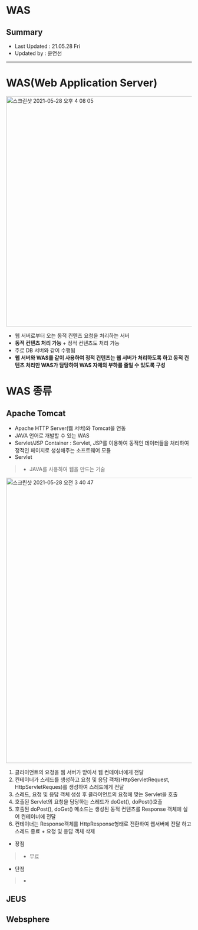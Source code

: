 WAS
=================================
## Summary
- Last Updated : 21.05.28 Fri    
- Updated by : 윤연선
-----------------------------------

# WAS(Web Application Server)
  
<img width="624" alt="스크린샷 2021-05-28 오후 4 08 05" src="https://user-images.githubusercontent.com/57285121/119944162-e4ef7a80-bfce-11eb-81f7-ac5169211ccb.png">
   
* 웹 서버로부터 오는 동적 컨텐츠 요청을 처리하는 서버
* **동적 컨텐츠 처리 가능** + 정적 컨텐츠도 처리 가능
* 주로 DB 서버와 같이 수행됨
* **웹 서버와 WAS를 같이 사용하여 정적 컨텐츠는 웹 서버가 처리하도록 하고 동적 컨텐츠 처리만 WAS가 담당하여 WAS 자체의 부하를 줄일 수 있도록 구성**

# WAS 종류

## Apache Tomcat
* Apache HTTP Server(웹 서버)와 Tomcat을 연동
* JAVA 언어로 개발할 수 있는 WAS
* Servlet/JSP Container : Servlet, JSP를 이용하여 동적인 데이터들을 처리하여 정적인 페이지로 생성해주는 소프트웨어 모듈
* Servlet   
> * JAVA를 사용하여 웹을 만드는 기술
   
<img width="773" alt="스크린샷 2021-05-28 오전 3 40 47" src="https://user-images.githubusercontent.com/57285121/119879735-7f67a380-bf66-11eb-8b8d-4606d6b052eb.png">
   
1. 클라이언트의 요청을 웹 서버가 받아서 웹 컨테이너에게 전달
2. 컨테이너가 스레드를 생성하고 요청 및 응답 객채(HttpServletRequest, HttpServletReques)를 생성하여 스레드에게 전달
3. 스레드, 요청 및 응답 객체 생성 후 클라이언트의 요청에 맞는 Servlet을 호출
4. 호출된 Servlet의 요청을 담당하는 스레드가 doGet(), doPost()호출
5. 호출된 doPost(), doGet() 메소드는 생성된 동적 컨텐츠를 Response 객체에 실어 컨테이너에 전달
6. 컨테이너는 Response객체를 HttpResponse형태로 전환하여 웹서버에 전달 하고 스레드 종료 + 요청 및 응답 객체 삭제

* 장점   
> * 무료   
* 단점   
> * 

## JEUS

## Websphere


